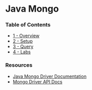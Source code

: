 # Java Mongo
### Table of Contents
* [1 - Overview](1_overview.md)
* [2 - Setup](2_setup.md)
* [3 - Query](3_query.md)
* [4 - Labs](4_labs.md)

### Resources
* [Java Mongo Driver Documentation][driver]
* [Mongo Driver API Docs][api]


[driver]:http://mongodb.github.io/mongo-java-driver/?_ga=1.241583813.670642668.1465831322
[api]:http://api.mongodb.com/java/current/
